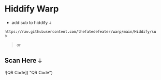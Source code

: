 # Hiddify Warp

- add sub to hiddify 𖦝

`https://raw.githubusercontent.com/thefatedefeater/warp/main/Hiddify/sub`
>or
## Scan Here 𖦝
![QR Code]( "QR Code")
